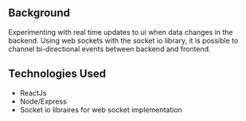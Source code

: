 ## Background

Experimenting with real time updates to ui when data changes in the backend. Using web sockets with the socket io library, it is possible to channel bi-directional events between backend and frontend.

## Technologies Used
* ReactJs
* Node/Express
* Socket io libraires for web socket implementation

